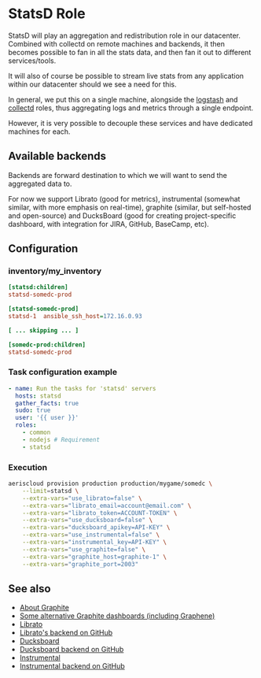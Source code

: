 StatsD Role
============

StatsD will play an aggregation and redistribution role
in our datacenter. Combined with collectd on remote machines
and backends, it then becomes possible to fan in all the stats
data, and then fan it out to different services/tools.

It will also of course be possible to stream live stats from
any application within our datacenter should we see a need for
this.

In general, we put this on a single machine, alongside the
[logstash](../logstash) and [collectd](../collectd) roles,
thus aggregating logs and metrics through a single endpoint.

However, it is very possible to decouple these services and have
dedicated machines for each.

Available backends
--------------------

Backends are forward destination to which
we will want to send the aggregated data to.

For now we support Librato (good for metrics),
instrumental (somewhat similar, with more emphasis on
real-time), graphite (similar, but self-hosted and open-source)
and DucksBoard (good for creating project-specific dashboard,
with integration for JIRA, GitHub, BaseCamp, etc).

Configuration
--------------

### inventory/my_inventory

```ini
[statsd:children]
statsd-somedc-prod

[statsd-somedc-prod]
statsd-1  ansible_ssh_host=172.16.0.93

[ ... skipping ... ]

[somedc-prod:children]
statsd-somedc-prod
```

### Task configuration example

```yaml
- name: Run the tasks for 'statsd' servers
  hosts: statsd
  gather_facts: true
  sudo: true
  user: '{{ user }}'
  roles:
    - common
    - nodejs # Requirement
    - statsd
```

### Execution

```bash
aeriscloud provision production production/mygame/somedc \
    --limit=statsd \
    --extra-vars="use_librato=false" \
    --extra-vars="librato_email=account@email.com" \
    --extra-vars="librato_token=ACCOUNT-TOKEN" \
    --extra-vars="use_ducksboard=false" \
    --extra-vars="ducksboard_apikey=API-KEY" \
    --extra-vars="use_instrumental=false" \
    --extra-vars="instrumental_key=API-KEY" \
    --extra-vars="use_graphite=false" \
    --extra-vars="graphite_host=graphite-1" \
    --extra-vars="graphite_port=2003"
```

See also
---------

* [About Graphite](http://graphite.wikidot.com/start)
* [Some alternative Graphite dashboards (including Graphene)](http://dashboarddude.com/blog/2013/01/23/dashboards-for-graphite/)
* [Librato](https://metrics.librato.com)
* [Librato's backend on GitHub](https://github.com/librato/statsd-librato-backend)
* [Ducksboard](https://ducksboard.com/)
* [Ducksboard backend on GitHub](https://github.com/mcuadros/statsd-ducksboard-backend)
* [Instrumental](https://instrumentalapp.com/)
* [Instrumental backend on GitHub](https://github.com/collectiveidea/statsd-instrumental-backend)
